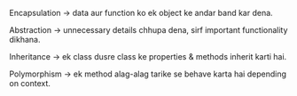 Encapsulation → data aur function ko ek object ke andar band kar dena.

Abstraction → unnecessary details chhupa dena, sirf important functionality dikhana.

Inheritance → ek class dusre class ke properties & methods inherit karti hai.

Polymorphism → ek method alag-alag tarike se behave karta hai depending on context.